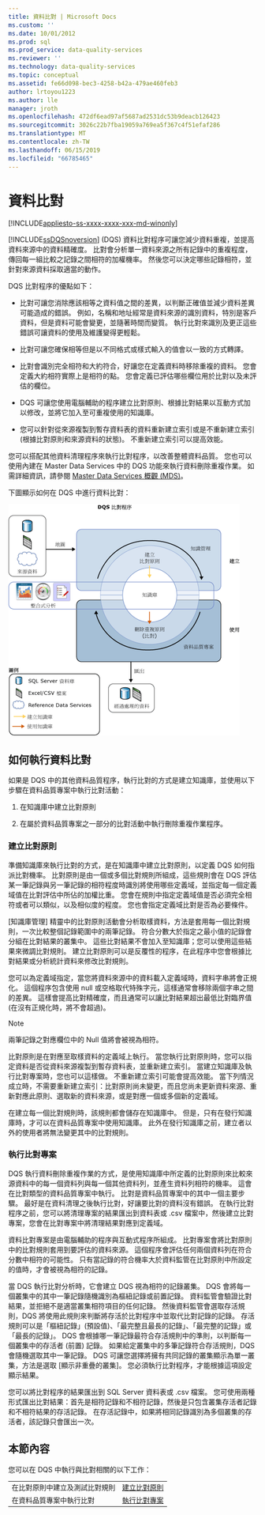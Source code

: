```yaml
---
title: 資料比對 | Microsoft Docs
ms.custom: ''
ms.date: 10/01/2012
ms.prod: sql
ms.prod_service: data-quality-services
ms.reviewer: ''
ms.technology: data-quality-services
ms.topic: conceptual
ms.assetid: fe66d098-bec3-4258-b42a-479ae460feb3
author: lrtoyou1223
ms.author: lle
manager: jroth
ms.openlocfilehash: 472df6ead97af5687ad2531dc53b9deacb126423
ms.sourcegitcommit: 3026c22b7fba19059a769ea5f367c4f51efaf286
ms.translationtype: MT
ms.contentlocale: zh-TW
ms.lasthandoff: 06/15/2019
ms.locfileid: "66785465"
---
```

# <a name="data-matching"></a>資料比對

[!INCLUDE[appliesto-ss-xxxx-xxxx-xxx-md-winonly](../includes/appliesto-ss-xxxx-xxxx-xxx-md-winonly.md)]

  [!INCLUDE[ssDQSnoversion](../includes/ssdqsnoversion-md.md)] (DQS) 資料比對程序可讓您減少資料重複，並提高資料來源中的資料精確度。 比對會分析單一資料來源之所有記錄中的重複程度，傳回每一組比較之記錄之間相符的加權機率。 然後您可以決定哪些記錄相符，並針對來源資料採取適當的動作。  
  
 DQS 比對程序的優點如下：  
  
-   比對可讓您消除應該相等之資料值之間的差異，以判斷正確值並減少資料差異可能造成的錯誤。 例如，名稱和地址經常是資料來源的識別資料，特別是客戶資料，但是資料可能會變更，並隨著時間而變質。 執行比對來識別及更正這些錯誤可讓資料的使用及維護變得更輕鬆。  
  
-   比對可讓您確保相等但是以不同格式或樣式輸入的值會以一致的方式轉譯。  
  
-   比對會識別完全相符和大約符合，好讓您在定義資料時移除重複的資料。 您會定義大約相符實際上是相符的點。 您會定義已評估哪些欄位用於比對以及未評估的欄位。  
  
-   DQS 可讓您使用電腦輔助的程序建立比對原則、根據比對結果以互動方式加以修改，並將它加入至可重複使用的知識庫。  
  
-   您可以針對從來源複製到暫存資料表的資料重新建立索引或是不重新建立索引 (根據比對原則和來源資料的狀態)。 不重新建立索引可以提高效能。  
  
 您可以搭配其他資料清理程序來執行比對程序，以改善整體資料品質。 您也可以使用內建在 Master Data Services 中的 DQS 功能來執行資料刪除重複作業。 如需詳細資訊，請參閱 [Master Data Services 概觀 &#40;MDS&#41;](../master-data-services/master-data-services-overview-mds.md)。  
  
 下圖顯示如何在 DQS 中進行資料比對：  
  
 ![DQS 中的比對程序](../data-quality-services/media/dqs-matchingprocess.gif "DQS 中的比對程序")  
  
##  <a name="How"></a> 如何執行資料比對  
 如果是 DQS 中的其他資料品質程序，執行比對的方式是建立知識庫，並使用以下步驟在資料品質專案中執行比對活動：  
  
1.  在知識庫中建立比對原則  
  
2.  在屬於資料品質專案之一部分的比對活動中執行刪除重複作業程序。  
  
###  <a name="Policy"></a> 建立比對原則  
 準備知識庫來執行比對的方式，是在知識庫中建立比對原則，以定義 DQS 如何指派比對機率。 比對原則是由一個或多個比對規則所組成，這些規則會在 DQS 評估某一筆記錄與另一筆記錄的相符程度時識別將使用哪些定義域，並指定每一個定義域值在比對評估中所佔的加權比重。 您會在規則中指定定義域值是否必須完全相符或者可以類似，以及相似度的程度。 您也會指定定義域比對是否為必要條件。  
  
 [知識庫管理] 精靈中的比對原則活動會分析取樣資料，方法是套用每一個比對規則，一次比較整個記錄範圍中的兩筆記錄。 符合分數大於指定之最小值的記錄會分組在比對結果的叢集中。 這些比對結果不會加入至知識庫；您可以使用這些結果來微調比對規則。 建立比對原則可以是反覆性的程序，在此程序中您會根據比對結果或分析統計資料來修改比對規則。  
  
 您可以為定義域指定，當您將資料來源中的資料載入定義域時，資料字串將會正規化。 這個程序包含使用 null 或空格取代特殊字元，這樣通常會移除兩個字串之間的差異。 這樣會提高比對精確度，而且通常可以讓比對結果超出最低比對臨界值 (在沒有正規化時，將不會超過)。  
  
> [!NOTE]  
>  兩筆記錄之對應欄位中的 Null 值將會被視為相符。  
  
 比對原則是在對應至取樣資料的定義域上執行。 當您執行比對原則時，您可以指定資料是否從資料來源複製到暫存資料表，並重新建立索引。 當建立知識庫及執行比對專案時，您也可以這樣做。 不重新建立索引可能會提高效能。 當下列情況成立時，不需要重新建立索引：比對原則尚未變更，而且您尚未更新資料來源、重新對應此原則、選取新的資料來源，或是對應一個或多個新的定義域。  
  
 在建立每一個比對規則時，該規則都會儲存在知識庫中。 但是，只有在發行知識庫時，才可以在資料品質專案中使用知識庫。 此外在發行知識庫之前，建立者以外的使用者將無法變更其中的比對規則。  
  
###  <a name="Project"></a> 執行比對專案  
 DQS 執行資料刪除重複作業的方式，是使用知識庫中所定義的比對原則來比較來源資料中的每一個資料列與每一個其他資料列，並產生資料列相符的機率。 這會在比對類型的資料品質專案中執行。 比對是資料品質專案中的其中一個主要步驟。 最好是在資料清理之後執行比對，好讓要比對的資料沒有錯誤。 在執行比對程序之前，您可以將清理專案的結果匯出到資料表或 .csv 檔案中，然後建立比對專案，您會在比對專案中將清理結果對應到定義域。  
  
 資料比對專案是由電腦輔助的程序與互動式程序所組成。 比對專案會將比對原則中的比對規則套用到要評估的資料來源。 這個程序會評估任何兩個資料列在符合分數中相符的可能性。 只有當記錄的符合機率大於資料監管在比對原則中所設定的值時，才會被視為相符的記錄。  
  
 當 DQS 執行比對分析時，它會建立 DQS 視為相符的記錄叢集。 DQS 會將每一個叢集中的其中一筆記錄隨機識別為樞紐記錄或前置記錄。 資料監管會驗證比對結果，並拒絕不是適當叢集相符項目的任何記錄。 然後資料監管會選取存活規則，DQS 將使用此規則來判斷將存活於比對程序中並取代比對記錄的記錄。 存活規則可以是「樞紐記錄」(預設值)、「最完整且最長的記錄」、「最完整的記錄」或「最長的記錄」。 DQS 會根據哪一筆記錄最符合存活規則中的準則，以判斷每一個叢集中的存活者 (前置) 記錄。 如果給定叢集中的多筆記錄符合存活規則，DQS 會隨機選取其中一筆記錄。 DQS 可讓您選擇將擁有共同記錄的叢集顯示為單一叢集，方法是選取 [顯示非重疊的叢集]。 您必須執行比對程序，才能根據這項設定顯示結果。  
  
 您可以將比對程序的結果匯出到 SQL Server 資料表或 .csv 檔案。 您可使用兩種形式匯出比對結果：首先是相符記錄和不相符記錄，然後是只包含叢集存活者記錄和不相符結果的存活記錄。 在存活記錄中，如果將相同記錄識別為多個叢集的存活者，該記錄只會匯出一次。  
  
## <a name="in-this-section"></a>本節內容  
 您可以在 DQS 中執行與比對相關的以下工作：  
  
|||  
|-|-|  
|在比對原則中建立及測試比對規則|[建立比對原則](../data-quality-services/create-a-matching-policy.md)|  
|在資料品質專案中執行比對|[執行比對專案](../data-quality-services/run-a-matching-project.md)|  
  
  
